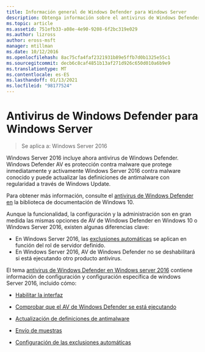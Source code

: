 ```yaml
---
title: Información general de Windows Defender para Windows Server
description: Obtenga información sobre el antivirus de Windows Defender y cómo es protección contra malware que protege inmediatamente y activamente Windows Server 2016 contra malware conocido.
ms.topic: article
ms.assetid: 751efb33-a08e-4e90-9208-6f2bc319e029
ms.author: lizross
author: eross-msft
manager: mtillman
ms.date: 10/12/2016
ms.openlocfilehash: 8ac75cfa4faf2321931b89e5ffb7d0b1325e55c1
ms.sourcegitcommit: decb6c8caf4851b13af271d926c650d010a6b9e9
ms.translationtype: MT
ms.contentlocale: es-ES
ms.lasthandoff: 01/13/2021
ms.locfileid: "98177524"
---
```

# <a name="windows-defender-antivirus-for-windows-server"></a>Antivirus de Windows Defender para Windows Server

>Se aplica a: Windows Server 2016

Windows Server 2016 incluye ahora antivirus de Windows Defender. Windows Defender AV es protección contra malware que protege inmediatamente y activamente Windows Server 2016 contra malware conocido y puede actualizar las definiciones de antimalware con regularidad a través de Windows Update.

Para obtener más información, consulte el [antivirus de Windows Defender en](/windows/threat-protection/windows-defender-antivirus/windows-defender-antivirus-in-windows-10) la biblioteca de documentación de Windows 10.


Aunque la funcionalidad, la configuración y la administración son en gran medida las mismas opciones de AV de Windows Defender en Windows 10 o Windows Server 2016, existen algunas diferencias clave:

- En Windows Server 2016, las [exclusiones automáticas](/windows/threat-protection/windows-defender-antivirus/configure-server-exclusions-windows-defender-antivirus) se aplican en función del rol de servidor definido.
- En Windows Server 2016, AV de Windows Defender no se deshabilitará si está ejecutando otro producto antivirus.

El tema [antivirus de Windows Defender en Windows server 2016](/windows/threat-protection/windows-defender-antivirus/windows-defender-antivirus-on-windows-server-2016) contiene información de configuración y configuración específica de windows Server 2016, incluido cómo:

-   [Habilitar la interfaz](/windows/threat-protection/windows-defender-antivirus/windows-defender-antivirus-on-windows-server-2016#BKMK_UsingDef)

-   [Comprobar que el AV de Windows Defender se está ejecutando]( /windows/threat-protection/windows-defender-antivirus/windows-defender-antivirus-on-windows-server-2016#BKMK_DefRun)

-   [Actualización de definiciones de antimalware]( /windows/threat-protection/windows-defender-antivirus/windows-defender-antivirus-on-windows-server-2016#BKMK_UpdateDef)

-   [Envío de muestras]( /windows/threat-protection/windows-defender-antivirus/windows-defender-antivirus-on-windows-server-2016#BKMK_DefSamples)

-   [Configuración de las exclusiones automáticas]( /windows/threat-protection/windows-defender-antivirus/windows-defender-antivirus-on-windows-server-2016#BKMK_DefExclusions)
